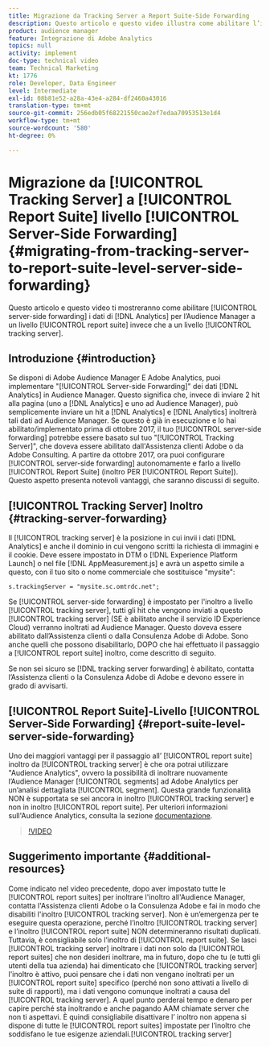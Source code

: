 ```yaml
---
title: Migrazione da Tracking Server a Report Suite-Side Forwarding
description: Questo articolo e questo video illustra come abilitare l’inoltro lato server dei dati di Analytics all’Audience Manager a livello di suite di rapporti anziché a livello di server di tracciamento.
product: audience manager
feature: Integrazione di Adobe Analytics
topics: null
activity: implement
doc-type: technical video
team: Technical Marketing
kt: 1776
role: Developer, Data Engineer
level: Intermediate
exl-id: 08b81e52-a28a-43e4-a284-df2460a43016
translation-type: tm+mt
source-git-commit: 256edb05f68221550cae2ef7edaa70953513e1d4
workflow-type: tm+mt
source-wordcount: '580'
ht-degree: 0%

---
```


# Migrazione da [!UICONTROL Tracking Server] a [!UICONTROL Report Suite] livello [!UICONTROL Server-Side Forwarding] {#migrating-from-tracking-server-to-report-suite-level-server-side-forwarding}

Questo articolo e questo video ti mostreranno come abilitare [!UICONTROL server-side forwarding] i dati di [!DNL Analytics] per l’Audience Manager a un livello [!UICONTROL report suite] invece che a un livello [!UICONTROL tracking server].

## Introduzione {#introduction}

Se disponi di Adobe Audience Manager E Adobe Analytics, puoi implementare &quot;[!UICONTROL Server-side Forwarding]&quot; dei dati [!DNL Analytics] in Audience Manager. Questo significa che, invece di inviare 2 hit alla pagina (uno a [!DNL Analytics] e uno ad Audience Manager), può semplicemente inviare un hit a [!DNL Analytics] e [!DNL Analytics] inoltrerà tali dati ad Audience Manager. Se questo è già in esecuzione e lo hai abilitato/implementato prima di ottobre 2017, il tuo [!UICONTROL server-side forwarding] potrebbe essere basato sul tuo &quot;[!UICONTROL Tracking Server]&quot;, che doveva essere abilitato dall&#39;Assistenza clienti Adobe o da Adobe Consulting. A partire da ottobre 2017, ora puoi configurare [!UICONTROL server-side forwarding] autonomamente e farlo a livello [!UICONTROL Report Suite] (inoltro PER [!UICONTROL Report Suite]). Questo aspetto presenta notevoli vantaggi, che saranno discussi di seguito.

## [!UICONTROL Tracking Server] Inoltro  {#tracking-server-forwarding}

Il [!UICONTROL tracking server] è la posizione in cui invii i dati [!DNL Analytics] e anche il dominio in cui vengono scritti la richiesta di immagini e il cookie. Deve essere impostato in DTM o [!DNL Experience Platform Launch] o nel file [!DNL AppMeasurement.js] e avrà un aspetto simile a questo, con il tuo sito o nome commerciale che sostituisce &quot;mysite&quot;:

`s.trackingServer = "mysite.sc.omtrdc.net";`

Se [!UICONTROL server-side forwarding] è impostato per l&#39;inoltro a livello [!UICONTROL tracking server], tutti gli hit che vengono inviati a questo [!UICONTROL tracking server] (SE è abilitato anche il servizio ID Experience Cloud) verranno inoltrati ad Audience Manager. Questo doveva essere abilitato dall’Assistenza clienti o dalla Consulenza Adobe di Adobe. Sono anche quelli che possono disabilitarlo, DOPO che hai effettuato il passaggio a [!UICONTROL report suite] inoltro, come descritto di seguito.

Se non sei sicuro se [!DNL tracking server forwarding] è abilitato, contatta l’Assistenza clienti o la Consulenza Adobe di Adobe e devono essere in grado di avvisarti.

## [!UICONTROL Report Suite]-Livello  [!UICONTROL Server-Side Forwarding] {#report-suite-level-server-side-forwarding}

Uno dei maggiori vantaggi per il passaggio all’ [!UICONTROL report suite] inoltro da [!UICONTROL tracking server] è che ora potrai utilizzare &quot;Audience Analytics&quot;, ovvero la possibilità di inoltrare nuovamente l’Audience Manager [!UICONTROL segments] ad Adobe Analytics per un’analisi dettagliata [!UICONTROL segment]. Questa grande funzionalità NON è supportata se sei ancora in inoltro [!UICONTROL tracking server] e non in inoltro [!UICONTROL report suite]. Per ulteriori informazioni sull&#39;Audience Analytics, consulta la sezione [documentazione](https://marketing.adobe.com/resources/help/en_US/analytics/audiences/).

>[!VIDEO](https://video.tv.adobe.com/v/23701/?quality=12)

## Suggerimento importante {#additional-resources}

Come indicato nel video precedente, dopo aver impostato tutte le [!UICONTROL report suites] per inoltrare l&#39;inoltro all&#39;Audience Manager, contatta l&#39;Assistenza clienti Adobe o la Consulenza Adobe e fai in modo che disabiliti l&#39;inoltro [!UICONTROL tracking server]. Non è un’emergenza per te eseguire questa operazione, perché l’inoltro [!UICONTROL tracking server] e l’inoltro [!UICONTROL report suite] NON determineranno risultati duplicati. Tuttavia, è consigliabile solo l’inoltro di [!UICONTROL report suite]. Se lasci [!UICONTROL tracking server] inoltrare i dati non solo da [!UICONTROL report suites] che non desideri inoltrare, ma in futuro, dopo che tu (e tutti gli utenti della tua azienda) hai dimenticato che [!UICONTROL tracking server] l&#39;inoltro è attivo, puoi pensare che i dati non vengano inoltrati per un [!UICONTROL report suite] specifico (perché non sono attivati a livello di suite di rapporti), ma i dati vengono comunque inoltrati a causa del [!UICONTROL tracking server]. A quel punto perderai tempo e denaro per capire perché sta inoltrando e anche pagando AAM chiamate server che non ti aspettavi. È quindi consigliabile disattivare l’ inoltro non appena si dispone di tutte le [!UICONTROL report suites] impostate per l’inoltro che soddisfano le tue esigenze aziendali.[!UICONTROL tracking server]
